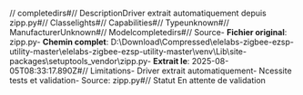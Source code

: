 // completedirs#// DescriptionDriver extrait automatiquement depuis zipp.py#// Classelights#// Capabilities#// Typeunknown#// ManufacturerUnknown#// Modelcompletedirs#// Source- **Fichier original**: zipp.py- **Chemin complet**: D:\Download\Compressed\elelabs-zigbee-ezsp-utility-master\elelabs-zigbee-ezsp-utility-master\venv\Lib\site-packages\setuptools\_vendor\zipp.py- **Extrait le**: 2025-08-05T08:33:17.890Z#// Limitations- Driver extrait automatiquement- Ncessite tests et validation- Source: zipp.py#// Statut En attente de validation